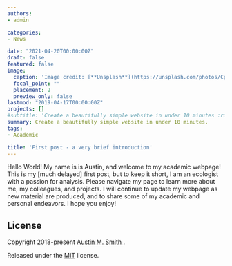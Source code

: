```yaml
---
authors:
- admin

categories:
- News

date: "2021-04-20T00:00:00Z"
draft: false
featured: false
image:
  caption: 'Image credit: [**Unsplash**](https://unsplash.com/photos/CpkOjOcXdUY)'
  focal_point: ""
  placement: 2
  preview_only: false
lastmod: "2019-04-17T00:00:00Z"
projects: []
#subtitle: 'Create a beautifully simple website in under 10 minutes :rocket:'
summary: Create a beautifully simple website in under 10 minutes.
tags:
- Academic

title: 'First post - a very brief introduction'
---
```


Hello World!  My name is is Austin, and welcome to my academic webpage! This is my [much delayed] first post, but to keep it short, I am an ecologist with a passion for analysis. Please navigate my page to learn more about me, my colleagues, and projects.  I will continue to update my webpage as new material are produced, and to share some of my academic and personal endeavors. I hope you enjoy!


## License

Copyright 2018-present [Austin M. Smith ](https://amsmith-ecology.netlify.app).

Released under the [MIT](https://github.com/gcushen/hugo-academic/blob/master/LICENSE.md) license.
